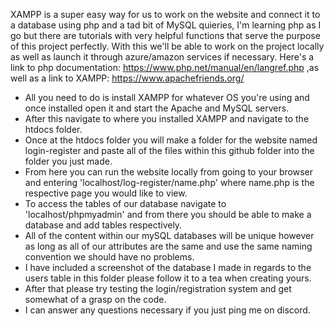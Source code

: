 XAMPP is a super easy way for us to work on the website and connect it to a database using php and a tad bit of MySQL quieries, I'm learning php as I go but there are tutorials with very helpful functions that serve the purpose of this project perfectly. With this we'll be able to work on the project locally as well as launch it through azure/amazon services if necessary. Here's a link to php documentation:  https://www.php.net/manual/en/langref.php ,as well as a link to XAMPP: https://www.apachefriends.org/
- All you need to do is install XAMPP for whatever OS you're using and once installed open it and start the Apache and MySQL servers.
- After this navigate to where you installed XAMPP and navigate to the htdocs folder. 
- Once at the htdocs folder you will make a folder for the website named login-register and paste all of the files within this github folder into the folder you just made.
- From here you can run the website locally from going to your browser and entering 'localhost/log-register/name.php' where name.php is the respective page you would like to view.
- To access the tables of our database navigate to 'localhost/phpmyadmin' and from there you should be able to make a database and add tables respectively.
- All of the content within our mySQL databases will be unique however as long as all of our attributes are the same and use the same naming convention we should have no problems.
- I have included a screenshot of the database I made in regards to the users table in this folder please follow it to a tea when creating yours.
- After that please try testing the login/registration system and get somewhat of a grasp on the code. 
- I can answer any questions necessary if you just ping me on discord.
